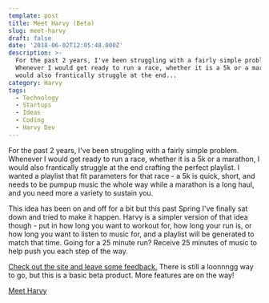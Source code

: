 ```yaml
---
template: post
title: Meet Harvy (Beta)
slug: meet-harvy
draft: false
date: '2018-06-02T12:05:48.000Z'
description: >-
  For the past 2 years, I've been struggling with a fairly simple problem.
  Whenever I would get ready to run a race, whether it is a 5k or a marathon, I
  would also frantically struggle at the end...
category: Harvy
tags:
  - Technology
  - Startups
  - Ideas
  - Coding
  - Harvy Dev
---
```


For the past 2 years, I've been struggling with a fairly simple problem. Whenever I would get ready to run a race, whether it is a 5k or a marathon, I would also frantically struggle at the end crafting the perfect playlist. I wanted a playlist that fit parameters for that race - a 5k is quick, short, and needs to be pumpup music the whole way while a marathon is a long haul, and you need more a variety to sustain you.

This idea has been on and off for a bit but this past Spring I've finally sat down and tried to make it happen. Harvy is a simpler version of that idea though - put in how long you want to workout for, how long your run is, or how long you want to listen to music for, and a playlist will be generated to match that time. Going for a 25 minute run? Receive 25 minutes of music to help push you each step of the way.

[Check out the site and leave some feedback.](http://harvy.app) There is still a loonnngg way to go, but this is a basic beta product. More features are on the way!

[Meet Harvy](http://harvy.app)
